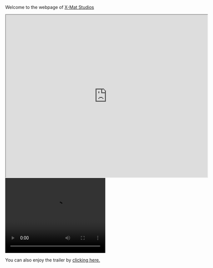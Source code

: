 <p>Welcome to the webpage of <a href="https://github.com/AaronGCProg/SamuraiShodown-XMatStudio">X-Mat Studios</a></p>



<iframe width="645" height="520"
src="https://www.youtube.com/watch?v=dmGAfgv9uPo">
</iframe>

<video width="320" height="240" autoplay>
  <source src="testing.mp4" type="video/mp4">
Your browser does not support the video tag.
</video>

<p>You can also enjoy the trailer by  <a href="https://www.youtube.com/watch?v=dmGAfgv9uPo">clicking here.</a></p>
